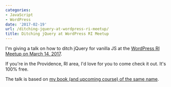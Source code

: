 ```yaml
---
categories:
- JavaScript
- WordPress
date: '2017-02-19'
url: /ditching-jquery-at-wordpress-ri-meetup/
title: Ditching jQuery at WordPress RI Meetup
---
```


I'm giving a talk on how to ditch jQuery for vanilla JS at the [WordPress RI Meetup on March 14, 2017](https://www.meetup.com/WordPressRI/events/236735446/).

If you're in the Providence, RI area, I'd love for you to come check it out. It's 100% free.

The talk is based on [my book (and upcoming course) of the same name](https://ditchingjquery.com).